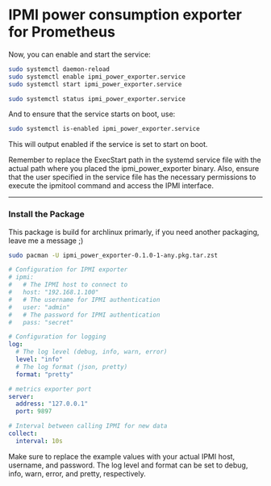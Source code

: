 # IPMI power consumption exporter for Prometheus

Now, you can enable and start the service:

```bash
sudo systemctl daemon-reload
sudo systemctl enable ipmi_power_exporter.service
sudo systemctl start ipmi_power_exporter.service
```

```bash
sudo systemctl status ipmi_power_exporter.service
```
And to ensure that the service starts on boot, use:

```bash
sudo systemctl is-enabled ipmi_power_exporter.service
```
This will output enabled if the service is set to start on boot.

Remember to replace the ExecStart path in the systemd service file with the actual path where you placed the ipmi_power_exporter binary. Also, ensure that the user specified in the service file has the necessary permissions to execute the ipmitool command and access the IPMI interface.


---

### Install the Package

This package is build for archlinux primarly, if you need another packaging, leave me a message ;)

```bash
sudo pacman -U ipmi_power_exporter-0.1.0-1-any.pkg.tar.zst
```


```yaml
# Configuration for IPMI exporter
# ipmi:
#   # The IPMI host to connect to
#   host: "192.168.1.100"
#   # The username for IPMI authentication
#   user: "admin"
#   # The password for IPMI authentication
#   pass: "secret"

# Configuration for logging
log:
  # The log level (debug, info, warn, error)
  level: "info"
  # The log format (json, pretty)
  format: "pretty"

# metrics exporter port
server:
  address: "127.0.0.1"
  port: 9897

# Interval between calling IPMI for new data
collect:
  interval: 10s
```

Make sure to replace the example values with your actual IPMI host, username, and password. The log level and format can be set to debug, info, warn, error, and pretty, respectively.
